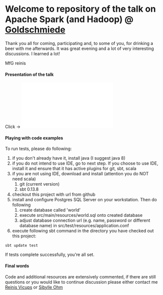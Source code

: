 # Welcome to repository of the talk on Apache Spark (and Hadoop) @ [Goldschmiede](http://www.anderscore.com/partner/goldschmiede/)

Thank you all for coming, participating and, to some of you, for drinking a beer with me afterwards. It was great evening
and a lot of very interesting discussions. I learned a lot!

MfG
reinis

#### Presentation of the talk

Click -> ![Spark @ Goldschmiede](SparkAtGoldschmiede.pdf)

#### Playing with code examples

To run tests, please do following:

1. if you don't already have it, install java (I suggest java 8)
2. if you do not intend to use IDE, go to next step. If you choose to use IDE, install it and ensure that it has active plugins for git, sbt, scala
3. if you are not using IDE, download and install (attention you do NOT need scala)
    1. git (current version)
    2. sbt 0.13.8
3. checkout this project with url from github
4. install and configure Postgres SQL Server on your workstation. Then do following
    1. create database called 'world'
    2. execute src/main/resources/world.sql onto created database
    3. adjust database connection url (e.g. name, password or different database name) in src/test/resources/application.conf
5. execute following sbt command in the directory you have checked out this project:
```
sbt update test
```

If tests complete successfully, you're all set.

#### Final words

Code and additional resources are extensively commented, if there are still questions or you would like to continue discussion please either contact me [Reinis Vicups](https://www.xing.com/profile/Reinis_Vicups) or [Sibylle Ohm](mailto:sibylle.ohm@anderScore.com)